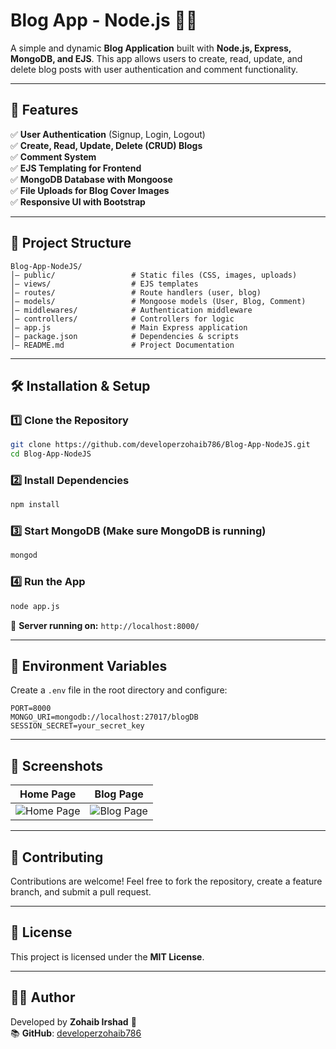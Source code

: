 # Blog App - Node.js 📝🚀  

A simple and dynamic **Blog Application** built with **Node.js, Express, MongoDB, and EJS**. This app allows users to create, read, update, and delete blog posts with user authentication and comment functionality.  

---

## 📌 Features  
✅ **User Authentication** (Signup, Login, Logout)  
✅ **Create, Read, Update, Delete (CRUD) Blogs**  
✅ **Comment System**  
✅ **EJS Templating for Frontend**  
✅ **MongoDB Database with Mongoose**  
✅ **File Uploads for Blog Cover Images**  
✅ **Responsive UI with Bootstrap**  

---

## 💂️ Project Structure
```
Blog-App-NodeJS/
│— public/                 # Static files (CSS, images, uploads)
│— views/                  # EJS templates
│— routes/                 # Route handlers (user, blog)
│— models/                 # Mongoose models (User, Blog, Comment)
│— middlewares/            # Authentication middleware
│— controllers/            # Controllers for logic
│— app.js                  # Main Express application
│— package.json            # Dependencies & scripts
│— README.md               # Project Documentation
```

---

## 🛠 Installation & Setup  

### 1️⃣ Clone the Repository  
```sh
git clone https://github.com/developerzohaib786/Blog-App-NodeJS.git
cd Blog-App-NodeJS
```

### 2️⃣ Install Dependencies  
```sh
npm install
```

### 3️⃣ Start MongoDB (Make sure MongoDB is running)  
```sh
mongod
```

### 4️⃣ Run the App  
```sh
node app.js
```
🚀 **Server running on:** `http://localhost:8000/`

---

## 🔑 Environment Variables
Create a `.env` file in the root directory and configure:  
```
PORT=8000
MONGO_URI=mongodb://localhost:27017/blogDB
SESSION_SECRET=your_secret_key
```

---

## 📸 Screenshots
| Home Page | Blog Page |
|-----------|-----------|
| ![Home Page](public/images/home_screenshot.png) | ![Blog Page](public/images/blog_screenshot.png) |

---

## 🤝 Contributing
Contributions are welcome! Feel free to fork the repository, create a feature branch, and submit a pull request.  

---

## 🐜 License
This project is licensed under the **MIT License**.  

---

## 👨‍💻 Author
Developed by **Zohaib Irshad** 🚀  
📚 **GitHub**: [developerzohaib786](https://github.com/developerzohaib786)  
